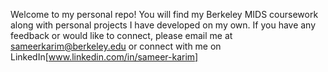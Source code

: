 Welcome to my personal repo! You will find my Berkeley MIDS coursework along with personal projects I have developed on my own. If you have any feedback or would like to connect, please email me at sameerkarim@berkeley.edu or connect with me on LinkedIn[www.linkedin.com/in/sameer-karim]  
